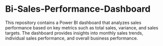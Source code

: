# Bi-Sales-Performance-Dashboard
This repository contains a Power BI dashboard that analyzes sales performance based on key metrics such as total sales, variance, and sales targets. The dashboard provides insights into monthly sales trends, individual sales performance, and overall business performance.
